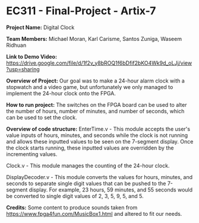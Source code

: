 # EC311 - Final-Project - Artix-7

**Project Name:**
Digital Clock

**Team Members:**
Michael Moran, Karl Carisme, Santos Zuniga, Waseem Ridhuan

**Link to Demo Video:** https://drive.google.com/file/d/1f2v_y8bROQ1f6bDfif2bKO4Wk9d_oLJj/view?usp=sharing


**Overview of Project:**
Our goal was to make a 24-hour alarm clock with a stopwatch and a video game, but unfortunately we only managed to implement the 24-hour clock onto the FPGA.

**How to run project:**
The switches on the FPGA board can be used to alter the number of hours, number of minutes, and number of seconds, which can be used to set the clock.

**Overview of code structure:**
EnterTime.v - This module accepts the user's value inputs of hours, minutes, and seconds while the clock is not running and allows these inputted values to be seen on the 7-segment display. Once the clock starts running, these inputted values are overridden by the incrementing values.

Clock.v - This module manages the counting of the 24-hour clock.

DisplayDecoder.v - This module converts the values for hours, minutes, and seconds to separate single digit values that can be pushed to the 7-segment display. For example, 23 hours, 59 minutes, and 55 seconds would be converted to single digit values of 2, 3, 5, 9, 5, and 5.

**Credits:**
Some content to produce sounds taken from https://www.fpga4fun.com/MusicBox1.html and altered to fit our needs.
